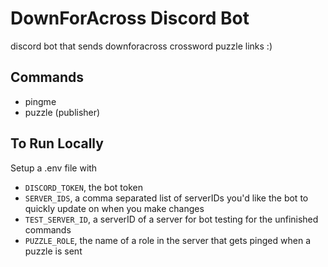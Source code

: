 # DownForAcross Discord Bot
discord bot that sends downforacross crossword puzzle links :) 

## Commands
- pingme
- puzzle (publisher)

## To Run Locally
Setup a .env file with 
- `DISCORD_TOKEN`, the bot token
- `SERVER_IDS`, a comma separated list of serverIDs you'd like the bot to quickly update on when you make changes
- `TEST_SERVER_ID`, a serverID of a server for bot testing for the unfinished commands
- `PUZZLE_ROLE`, the name of a role in the server that gets pinged when a puzzle is sent